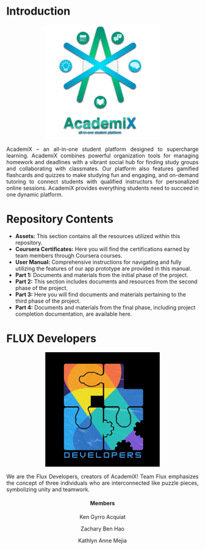 # Introduction
<p align="center">
<img src="Assets/academix-logo.png" width="300" alt="AcademiX Logo"><br>
</p>

<p align="justify">
AcademiX – an all-in-one student platform designed to supercharge learning. AcademiX combines powerful organization tools for managing homework and deadlines with a vibrant social hub for finding study groups and collaborating with classmates. Our platform also features gamified flashcards and quizzes to make studying fun and engaging, and on-demand tutoring to connect students with qualified instructors for personalized online sessions. AcademiX provides everything students need to succeed in one dynamic platform.
</p>

# Repository Contents

<ul>
    <li><strong>Assets:</strong> This section contains all the resources utilized within this repository.</li>
    <li><strong>Coursera Certificates:</strong> Here you will find the certifications earned by team members through Coursera courses.</li>
    <li><strong>User Manual:</strong> Comprehensive instructions for navigating and fully utilizing the features of our app prototype are provided in this manual.</li>
    <li><strong>Part 1:</strong> Documents and materials from the initial phase of the project.</li>
    <li><strong>Part 2:</strong> This section includes documents and resources from the second phase of the project.</li>
    <li><strong>Part 3:</strong> Here you will find documents and materials pertaining to the third phase of the project.</li>
    <li><strong>Part 4:</strong> Documents and materials from the final phase, including project completion documentation, are available here.</li>
</ul>

# FLUX Developers
<p align="center">
  <img src="Assets/teamflux-logo.png" width="300" alt="Team Flux Logo">
</p>
<p align="justify">
We are the Flux Developers, creators of AcademiX! Team Flux emphasizes the concept of three individuals who are interconnected like puzzle pieces, symbolizing unity and teamwork.
</p>
<h4 align="center">Members</h4>
<p align="center">Ken Gyrro Acquiat</p>
<p align="center">Zachary Ben Hao</p>
<p align="center">Kathlyn Anne Mejia</p>

